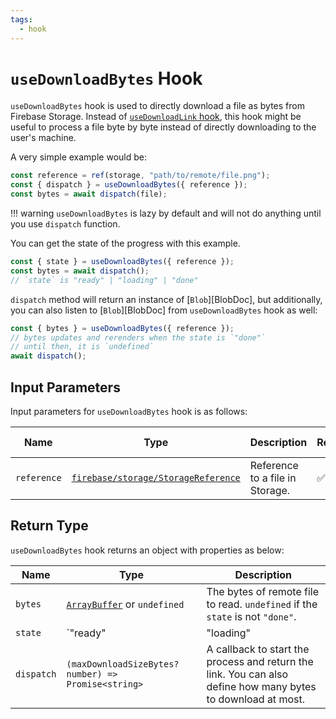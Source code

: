 ```yaml
---
tags:
  - hook
---
```


# `useDownloadBytes` Hook

`useDownloadBytes` hook is used to directly download a file as bytes from Firebase Storage. Instead of [`useDownloadLink` hook](./useDownloadLink.md), this hook might be useful to process a file byte by byte instead of directly downloading to the user's machine.

A very simple example would be:

```typescript
const reference = ref(storage, "path/to/remote/file.png");
const { dispatch } = useDownloadBytes({ reference });
const bytes = await dispatch(file);
```

!!! warning
    `useDownloadBytes` is lazy by default and will not do anything until you use `dispatch` function.

You can get the state of the progress with this example.

```typescript
const { state } = useDownloadBytes({ reference });
const bytes = await dispatch();
// `state` is "ready" | "loading" | "done"
```

`dispatch` method will return an instance of [`Blob`][BlobDoc], but additionally, you can also listen to [`Blob`][BlobDoc] from `useDownloadBytes` hook as well:

```typescript
const { bytes } = useDownloadBytes({ reference });
// bytes updates and rerenders when the state is `"done"`
// until then, it is `undefined`
await dispatch();
```

## Input Parameters

Input parameters for `useDownloadBytes` hook is as follows:

| Name | Type | Description | Required | Default Value |
|---|---|---|---|---|
| `reference` | [`firebase/storage/StorageReference`][StorageReferenceRefDoc] | Reference to a file in Storage. | ✅ | - |

## Return Type

`useDownloadBytes` hook returns an object with properties as below:

| Name | Type | Description |
|---|---|---|
| `bytes` | [`ArrayBuffer`][ArrayBufferRefDoc] or `undefined` | The bytes of remote file to read. `undefined` if the `state` is not `"done"`. |
| `state` | `"ready" | "loading" | "done"` | The state of the process. |
| `dispatch` | `(maxDownloadSizeBytes? number) => Promise<string>` | A callback to start the process and return the link. You can also define how many bytes to download at most. |

[StorageReferenceRefDoc]: https://firebase.google.com/docs/reference/js/storage.storagereference
[ArrayBufferRefDoc]: https://developer.mozilla.org/en-US/docs/Web/JavaScript/Reference/Global_Objects/ArrayBuffer